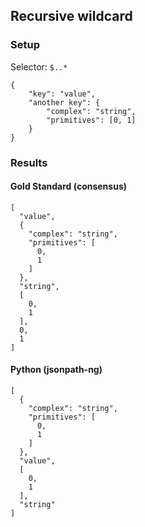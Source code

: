 ## Recursive wildcard

### Setup
Selector: `$..*`

    {
        "key": "value",
        "another key": {
            "complex": "string",
            "primitives": [0, 1]
        }
    }

### Results
####  Gold Standard (consensus)

    [
      "value", 
      {
        "complex": "string", 
        "primitives": [
          0, 
          1
        ]
      }, 
      "string", 
      [
        0, 
        1
      ], 
      0, 
      1
    ]

#### Python (jsonpath-ng)

    [
      {
        "complex": "string", 
        "primitives": [
          0, 
          1
        ]
      }, 
      "value", 
      [
        0, 
        1
      ], 
      "string"
    ]

